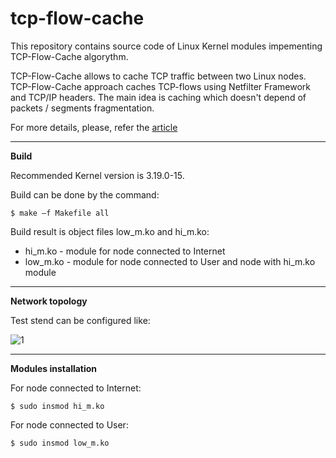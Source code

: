 # tcp-flow-cache

This repository contains source code of Linux Kernel modules impementing TCP-Flow-Cache algorythm.

TCP-Flow-Cache allows to cache TCP traffic between two Linux nodes. TCP-Flow-Cache approach caches TCP-flows using Netfilter Framework and TCP/IP headers.
The main idea is caching which doesn't depend of packets / segments fragmentation.

For more details, please, refer the [article](http://www.ndsl.kaist.edu/~kyoungsoo/papers/mobisys13_woo.pdf)

___

**Build**

Recommended Kernel version is 3.19.0-15.

Build can be done by the command:

`$ make –f Makefile all`

Build result is object files low_m.ko and hi_m.ko:
* hi_m.ko - module for node connected to Internet
* low_m.ko - module for node connected to User and node with hi_m.ko module

___

**Network topology**

Test stend can be configured like:

![1](https://photos-3.dropbox.com/t/2/AAC7PpegzVQ5CKvQuQGM56qyw-gleRB-sRa-Mlf2JgDJSg/12/241874014/png/32x32/3/1528203600/0/2/stend%20eng.png/EOzTu9cBGJy_ASACKAIoBA/QRdRCaB1QEhqQ70pK3CrqXdoO7NpMV-o8f9NuIul_rA?dl=0&preserve_transparency=1&size=1280x960&size_mode=3)

___

**Modules installation**

For node connected to Internet:

`$ sudo insmod hi_m.ko`

For node connected to User:

`$ sudo insmod low_m.ko`
